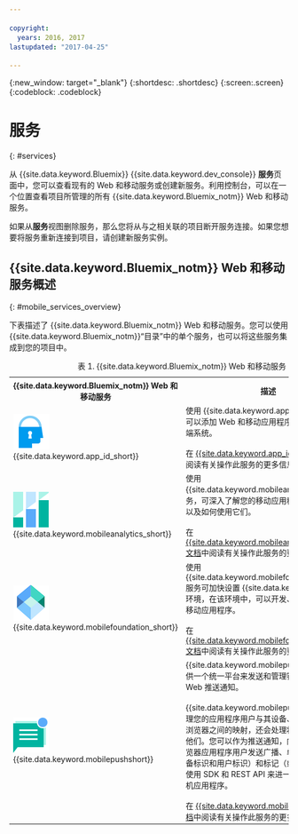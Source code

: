 ```yaml
---

copyright:
  years: 2016, 2017
lastupdated: "2017-04-25"

---
```

{:new_window: target="_blank"}
{:shortdesc: .shortdesc}
{:screen:.screen}
{:codeblock: .codeblock}

# 服务
{: #services}

从 {{site.data.keyword.Bluemix}} {{site.data.keyword.dev_console}} **服务**页面中，您可以查看现有的 Web 和移动服务或创建新服务。利用控制台，可以在一个位置查看项目所管理的所有 {{site.data.keyword.Bluemix_notm}} Web 和移动服务。  

如果从**服务**视图删除服务，那么您将从与之相关联的项目断开服务连接。如果您想要将服务重新连接到项目，请创建新服务实例。

## {{site.data.keyword.Bluemix_notm}} Web 和移动服务概述
{: #mobile_services_overview}

下表描述了 {{site.data.keyword.Bluemix_notm}} Web 和移动服务。您可以使用 {{site.data.keyword.Bluemix_notm}}“目录”中的单个服务，也可以将这些服务集成到您的项目中。

<table summary="此表描述了 {{site.data.keyword.Bluemix_notm}} Web 和移动服务，并提供了服务文档的链接">
<caption>表 1. {{site.data.keyword.Bluemix_notm}} Web 和移动服务</caption>
<th>{{site.data.keyword.Bluemix_notm}} Web 和移动服务</th>
<th>描述</th>
<tr>
<td> <img src="images/app_id_icon.png" alt="{{site.data.keyword.appid_short}} 图标"><br/>{{site.data.keyword.app_id_short}}
</td>
<td valign="top">使用 {{site.data.keyword.app_id_full}} 服务，可以添加 Web 和移动应用程序的认证并保护后端系统。<br/><br/>
在 <a href="/docs/services/appid/index.html" alt="{{site.data.keyword.app_id_short}} 文档链接">{{site.data.keyword.app_id_short}} 文档</a>中阅读有关操作此服务的更多信息。</td>
</tr>
<tr>
<td> <img src="images/mobile_analytics_icon.png" alt="{{site.data.keyword.mobileanalytics_short}} 图标"><br/>{{site.data.keyword.mobileanalytics_short}}</td>
<td valign="top">使用 {{site.data.keyword.mobileanalytics_full}} 服务，可深入了解您的移动应用程序的性能如何，以及如何使用它们。<br/><br/>
在 <a href="/docs/services/mobileanalytics/index.html" alt="{{site.data.keyword.mobileanalytics_short}} 文档链接">{{site.data.keyword.mobileanalytics_short}} 文档</a>中阅读有关操作此服务的更多信息。</td>
</tr>
<tr>
<td><img src="images/MFPFoundation_icon.png" alt="{{site.data.keyword.mobilefoundation_short}} 服务图标"><br/> {{site.data.keyword.mobilefoundation_short}}</td>
<td valign="top">使用 {{site.data.keyword.mobilefoundation_long}} 服务可加快设置 {{site.data.keyword.mfp_full}} 环境，在该环境中，可以开发、测试和使用企业移动应用程序。
<br/><br/>
在 <a href="/docs/services/mobilefoundation/index.html" alt="{{site.data.keyword.mobilefoundation_short}} 文档链接">{{site.data.keyword.mobilefoundation_short}} 文档</a>中阅读有关操作此服务的更多信息。</td>
</tr>
<tr>
<!--
<td><img src="images/mqa_icon.png" alt="{{site.data.keyword.mqa}} service icon"><br/>{{site.data.keyword.mqa}}</td>
<td valign="top">Use the {{site.data.keyword.mqafull}} service to discover and set up mobile quality services for your apps. You can view high-level quality metrics for your mobile apps to get a quick understanding of the issues for apps that you are working on. These metrics include information for crashes, bugs, user feedback, and user sentiment. By viewing this information for your apps, you can determine whether to investigate specific issues further.<br/><br/>
Read more about operating this service in the <a href="/docs/services/MobileQualityAssurance/index.html" alt="{{site.data.keyword.mqa}} documentation link">{{site.data.keyword.mqa}} documentation</a>.</td>
-->
</tr>
<tr>
<td><img src="images/push_icon.png" alt="{{site.data.keyword.mobilepushshort}} 服务图标"><br/>{{site.data.keyword.mobilepushshort}}</td>
<td valign="top">{{site.data.keyword.mobilepushfull}} 服务提供一个统一平台来发送和管理针对平台的移动和 Web 推送通知。
<br/><br/>
{{site.data.keyword.mobilepushshort}} 会管理您的应用程序用户与其设备、设备平台、Web 浏览器之间的映射，还会处理将推送通知派送给他们。您可以作为推送通知，向移动和Web 浏览器应用程序用户发送广播、单点广播（基于设备标识和用户标识）和标记（或主题）。还可以使用 SDK 和 REST API 来进一步开发您的客户机应用程序。<br/><br/>
在 <a href="/docs/services/mobilepush/index.html" alt="{{site.data.keyword.mobilepushshort}} 文档链接">{{site.data.keyword.mobilepushshort}} 文档</a>中阅读有关操作此服务的更多信息。</td>
</table>
